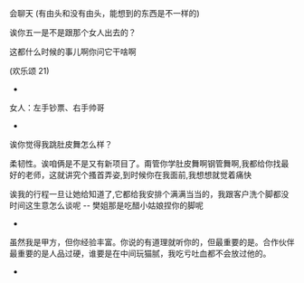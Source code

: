 
会聊天 (有由头和没有由头，能想到的东西是不一样的)

诶你五一是不是跟那个女人出去的？

这都什么时候的事儿啊你问它干啥啊

(欢乐颂 21)



-

女人：左手钞票、右手帅哥

-

诶你觉得我跳肚皮舞怎么样？

柔韧性。诶咱俩是不是又有新项目了。甭管你学肚皮舞啊钢管舞啊,我都给你找最好的老师，这就讲究个搔首弄姿,到时候你在我面前,我想想就觉着痛快

诶我的行程一旦让她给知道了,它都给我安排个满满当当的，我跟客户洗个脚都没时间这生意怎么谈呢 -- 樊姐那是吃醋小姑娘捏你的脚呢

-

虽然我是甲方，但你经验丰富。你说的有道理就听你的，但最重要的是。合作伙伴最重要的是人品过硬，谁要是在中间玩猫腻，我吃亏吐血都不会放过他的。

-
